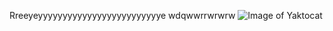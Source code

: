 Rreeyeyyyyyyyyyyyyyyyyyyyyyyyyye
wdqwwrrwrwrw
![Image of Yaktocat](https://octodex.github.com/images/yaktocat.png)
